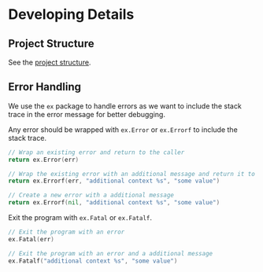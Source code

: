 # Developing Details


## Project Structure
See the [project structure](./api-design-and-project-structure.md).

## Error Handling

We use the `ex` package to handle errors as we want to include the stack trace
in the error message for better debugging.

Any error should be wrapped with `ex.Error` or `ex.Errorf` to include the stack trace.

```go
// Wrap an existing error and return to the caller
return ex.Error(err)
```

```go
// Wrap the existing error with an additional message and return it to the caller.
return ex.Errorf(err, "additional context %s", "some value")
```

```go
// Create a new error with a additional message
return ex.Errorf(nil, "additional context %s", "some value")
```

Exit the program with `ex.Fatal` or `ex.Fatalf`.

```go
// Exit the program with an error
ex.Fatal(err)
```

```go
// Exit the program with an error and a additional message
ex.Fatalf("additional context %s", "some value")
```
